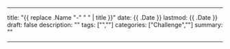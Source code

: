 
---

title: "{{ replace .Name "-" " " | title }}"
date: {{ .Date }}
lastmod: {{ .Date }}
draft: false
description: ""
tags: ["",""]
categories: ["Challenge",""]
summary: ""

---
